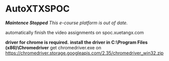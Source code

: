 # AutoXTXSPOC
***Maintence Stopped***
*This e-course platform is out of date.*

automatically finish the video assignments on spoc.xuetangx.com

**driver for chrome is required.**
**install the driver in C:\Program Files (x86)\Chromedriver**
get chromedriver.exe on https://chromedriver.storage.googleapis.com/2.35/chromedriver_win32.zip
